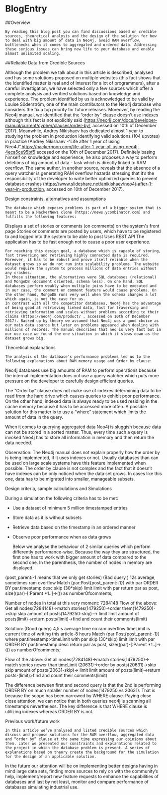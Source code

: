 # BlogEntry

	
##Overview

	By reading this blog post you can find discussions based on credible sources, theoretical analysis and the design of the solution for how to deal with big amount of data in Neo4j, avoid RAM overflow, bottlenecks when it comes to aggregated and ordered data. Addressing these serious issues can bring new life to your database and enable almost unlimited scaling. 
				
##Reliable Data from Credible Sources 

Although the problem we talk about in this article is described, analysed and has some solutions proposed on multiple websites (this fact shows that the identified matter is real and of interest for a lot of programmers), after a careful investigation, we have selected only a few sources which offer a complete analysis and verified solutions based on knowledge and experience. 
The problem identified by us is acknowledged to be valid by Louise Söderström, one of the main contributors to the Neo4j database who considers the fix a top priority for future releases. Moreover, by reading the Neo4j manual, we identified that the “order by” clause doesn’t use indexes although this fact is not explicitly said (https://neo4j.com/docs/developer-manual/current/cypher/clauses/order-by/, accessed on 10th of December 2017).
Meanwhile, Andrey Nikishaev has dedicated almost 1 year to studying the problem in production identifying valid solutions (104 upvotes) in practice (Andrey Nikishaev -“Life after 1 year of using Neo4J”,https://hackernoon.com/life-after-1-year-of-using-neo4j-4eca5ce95bf5 accesed on the 10th of December 2017). Definitely basing himself on knowledge and experience, he also proposes a way to perform deletions of big amount of data - task which is directly linked to RAM overflow.
The same author, in another source, reveals that the absence of a query watcher is generating RAM overflow hazards stressing that it’s the responsibility of the developer to write better optimized queries to prevent database crashes (https://www.slideshare.net/anikishaev/neo4j-after-1-year-in-production, accessed on 10th of December 2017).

Design constraints, alternatives and assumptions 

	The database which exposes problems is part of a bigger system that is meant to be a HackerNews clone (https://news.ycombinator.com) and fulfills the following features:

Displays a set of stories or comments (on comments) on the system's front page
Stories or comments are posted by users, which have to be registered to and logged into the system to be able to post
Uses REST API
The application has to be fast enough not to cause a poor user experience.

	For reaching this design goal, a database which is capable of storing, fast traversing and retrieving highly connected data is required. Moreover, it has to be robust and prove itself reliable when the dataset grows so we do not run into scalability problems. The website would require the system to process millions of data entries without any crashes.
	In these situation, the alternatives were SQL databases (relational) and MongoDB (document oriented, schema less). On one hand, SQL databases perform weakly when multiple joins have to be executed and in our case, the comment on comment feature would cause problems. On the other hand, MongoDB runs very well when the schema changes a lot which again, is not the case for us.
	In contrast with all the competitor databases, Neo4j has the advantage of being good at retrieving linked data, fast for traversing and retrieving information and scales without problems according to their claims (https://neo4j.com/product/ , accessed on 10th of December 2017). Backed up by theory we assumed that Neo4j was a good choice as our main data source but later on problems appeared when dealing with millions of records. The manual describes that neo is very fast but in our use case we found the one situation in which it slows down as the dataset grows big. 

Theoretical explanations

	The analysis of the database’s performance problems led us to the following explanations about RAM memory usage and Order by clause:

  Neo4j databases use big amounts of RAM to perform operations because the internal implementation does not use a query watcher which puts more pressure on the developer to carefully design efficient queries.

  The “Order by” clause does not make use of indexes determining data to be read from the hard drive which causes queries to exhibit poor performance. On the other hand, indexed data is always ready to be used residing in the cache memory because it has to be accessed more often. A possible solution for this matter is to use a “where” statement which limits the amount of data in the query.

  When it comes to querying aggregated data Neo4j is sluggish because data can not be stored in a sorted matter. Thus, every time such a query is invoked Neo4j has to store all information in memory and then return the data needed.


  Observation: The Neo4j manual does not explain properly how the order by is being implemented, if it uses indexes or not. Usually databases than can be used on large scale systems have this feature implemented when possible. The order by clause is not complex and the fact that it doesn’t have indexes can be only noticed when the data set grows. In cases like this one, data has to be migrated into smaller, manageable subsets. 


Design criteria, sample calculations and Simulations


During a simulation the following criteria has to be met:

- Use a dataset of minimum 5 million timestamped entries
- Store data as it is without subsets
- Retrieve data based on the timestamp in an ordered manner
- Observe poor performance when as data grows

	Below we analyse the behaviour of 2 similar queries which perform differently performance-wise. Because the way they are structured, the first one has to work with bigger amount of data compared to the second one. In the parenthesis, the number of nodes in memory are displayed.
 
(post_parent:-1 means that we only get stories)
(Bad query ) 12s average, sometimes ram overflow
Match (par:Post{post_parent:-1})
with par ORDER BY par.timestamp desc skip (30*skip) limit limit 
with par
return par as post, size((par)-[:Parent *1..]->()) as numberOfcomments;

Number of nodes in total at this very moment: 7284148
Flow of the above: Get all nodes(7284148)->match stories(1479250)->order them(1479250)->skip skip amount of posts(1479250-skip)--> limit limit amount of posts(limit)->return posts(limit)->find and count their comments(limit)

Solution:
(Good query) 4,5 s average time no ram overflow
timeLimit is current time of writing this article-8 hours
Match (par:Post{post_parent:-1}) where par.timestamp>timeLimit
with par skip (30*skip) limit limit 
with par ORDER BY par.timestamp desc
return par as post, size((par)-[:Parent *1..]->()) as numberOfcomments;

Flow of the above: Get all nodes(7284148)->match stories(1479250)-> match stories newer than timeLimit (20631)->order by posts(20631)->skip skip amount of posts(20631-skip)-> limit limit amount of posts(limit)->return posts-(limit)>find and count their comments(limit)

The difference between first and second query is that the 2nd is performing ORDER BY on much smaller number of nodes(1479250 vs 20631). That is because the scope has been narrowed by WHERE clause. Paying close close attention, we can notice that in both queries neo4j is scanning all timestamps nevertheless. The key difference is that WHERE clause is utilizing indexes whereas ORDER BY is not.  


Previous work/future work 

	In this article we’ve analysed and listed credible sources which discuss and propose solutions for the RAM overflow, aggregated data and “order by” clause at the same time expressing our opinions about them. Later we presented our constraints and explanations related to the project in which the database problem is present. A series of explanations based on theory create the background for the simulation for the design of an applicable solution.

  In the future our attention will be on implementing better designs having in mind large data sets, finding more sources to rely on with the community’s help, implement/report new feature requests to enhance the capabilities of databases and last by not least, monitor and compare performance of databases simulating industrial use.


